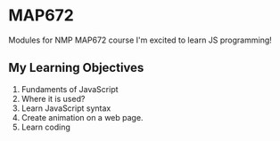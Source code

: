 # MAP672
Modules for NMP MAP672 course
I'm excited to learn JS programming!

## My Learning Objectives

1. Fundaments of JavaScript
2. Where it is used?
3. Learn JavaScript syntax 
4. Create animation on a web page.
5. Learn coding